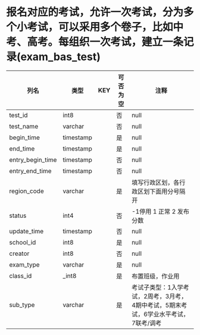 # 报名对应的考试，允许一次考试，分为多个小考试，可以采用多个卷子，比如中考、高考。每组织一次考试，建立一条记录(exam_bas_test)
| 列名   | 类型   | KEY  | 可否为空 | 注释   |
| ---- | ---- | ---- | ---- | ---- |
|test_id|int8||否|null|
|test_name|varchar||否|null|
|begin_time|timestamp||是|null|
|end_time|timestamp||是|null|
|entry_begin_time|timestamp||否|null|
|entry_end_time|timestamp||否|null|
|region_code|varchar||是|填写行政区划，各行政区划下面用分号隔开|
|status|int4||否|-1停用 1 正常 2 发布分数|
|update_time|timestamp||否|null|
|school_id|int8||是|null|
|creator|int8||否|null|
|exam_type|varchar||是|null|
|class_id|_int8||是|布置班级，作业用|
|sub_type|varchar||是|考试子类型：1入学考试，2周考，3月考，4期中考试，5期末考试，6学业水平考试，7联考/调考|

